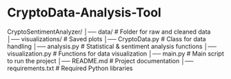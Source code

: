 # CryptoData-Analysis-Tool
CryptoSentimentAnalyzer/
│── data/                # Folder for raw and cleaned data
│── visualizations/      # Saved plots
│── CryptoData.py        # Class for data handling
│── analysis.py          # Statistical & sentiment analysis functions
│── visualization.py     # Functions for data visualization
│── main.py              # Main script to run the project
│── README.md            # Project documentation
│── requirements.txt     # Required Python libraries
